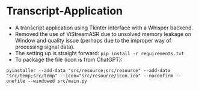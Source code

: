 # Transcript-Application
- A transcript application using Tkinter interface with a Whisper backend.
- Removed the use of ViStreamASR due to unsolved memory leakage on Window and quality issue (perhaps due to the improper way of processing signal data).
- The setting up is straight forward: ```pip install -r requirements.txt```
- To package the file (icon is from ChatGPT):
```
pyinstaller --add-data "src/resource;src/resource" --add-data "src/temp;src/temp" --icon="src/resource/icon.ico" --noconfirm --onefile --windowed src/main.py
```